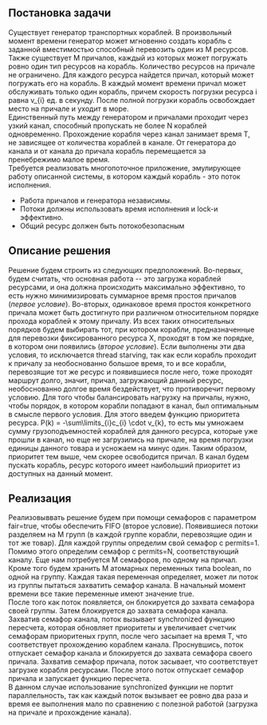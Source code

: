 ## Постановка задачи  
  
Существует генератор транспортных кораблей. В произвольный момент времени генератор
может мгновенно создать корабль с заданной вместимостью способный перевозить один из M ресурсов. 
Также существует M причалов, каждый из которых может погружать ровно один тип ресурсов на корабль. Количество ресурсов 
на причале не ограничено. Для каждого ресурса 
найдется причал, который может погружать его на корабль. В каждый момент времени причал может обслуживать только один 
корабль, причем скорость погрузки ресурса i равна v_{i} ед. в секунду. После полной погрузки корабль освобождает место 
на причале и уходит в море.  
Единственный путь между генератором и причалами проходит через узкий канал, способный пропускать не более N кораблей 
одновременно. Прохождение корабля через канал занимает время T, не зависящее от количества кораблей в канале. 
От генератора до канала и от канала до причала корабль перемещается за пренебрежимо малое время.  
Требуется реализовать многопоточное приложение, эмулирующее работу описанной системы, в котором каждый 
корабль - это поток исполнения.

* Работа причалов и генератора независимы.
* Потоки должны использовать время исполнения и lock-и эффективно.
* Общий ресурс должен быть потокобезопасным
  
## Описание решения  
  
Решение будем строить из следующих предположений. Во-первых, будем считать, что основная работа -- это загрузка кораблей 
ресурсами, и она должна происходить максимально эффективно, то есть нужно минимизировать суммарное время простоя причалов (*первое условие*).
Во-вторых, одинаковое время простоя конкретного причала может быть достигнуто при различном относительном порядке 
прохода кораблей к этому причалу. Из всех таких относительных порядков будем выбирать тот, при котором корабли, предназначенные 
для перевозки фиксированного ресурса X, проходят в том же порядке, в котором они появились (*второе условие*). Если выполнены эти два условия, 
то исключается thread starving, так как если корабль проходит к причалу за необоснованно большое время, то и все корабли, 
перевозящие тот же ресурс и появившиеся после него, тоже проходят маршрут долго, значит, причал, загружающий данный ресурс,
необоснованно долгое время бездействует, что противоречит первому условию. Для того чтобы балансировать нагрузку на 
причалы, нужно, чтобы порядок, в котором корабли попадают в канал, был оптимальным в смысле первого условия. Для этого 
введем функцию приоритета ресурса. P(k) = -\sum\limits_{i}c_{i} \cdot  v_{k}, то есть мы умножаем сумму грузоподъемностей 
кораблей для данного ресурса, которые уже прошли в канал, но еще не загрузились на причале, на время погрузки единицы данного товара 
и усножаем на минус один. Таким образом, приоритет тем выше, чем скорее освободится причал. В канал будем пускать корабль, 
ресурс которого имеет наибольший приоритет из доступных на данный момент.  
  
## Реализация  
  
Реализовыввать решение будем при помощи семафоров с параметром fair=true, чтобы обеспечить FIFO (второе условие). 
Появившиеся потоки разделяем на M групп (в каждой группе корабли, перевозящие один и тот же товар). Для каждой группы 
определим свой семафор с permits=1. Помимо этого определим семафор с permits=N, соответствующий каналу. Еще нам потребуется 
M семафоров, по одному на причал. Кроме того будем хранить M атомарных переменных типа boolean, по одной на группу. 
Каждая такая переменная определяет, может ли поток из группы пытаться захватить семафор канала. В начальный момент времени 
все такие переменные имеют значение true.  
После того как поток появляется, он блокируется до захвата семафора своей группы. Затем блокируется до захвата семафора канала. 
Захватив семафор канала, поток вызывает synchronized функцию пересчета, которая обновляет приоритеты 
и увеличивает счетчик семафорам приоритеных групп, после чего засыпает на время T, что соответствует 
прохождению кораблем канала. Проснувшись, поток отпускает семафор канала и блокируется до захвата семафора своего причала. 
Захватив семафор причала, поток засывает, что соответствует загрузке корабля ресурсами. После этого поток отпускает 
семафор причала и запускает функцию пересчета.  
В данном случае использование synchronized функции не портит параллельность, так как каждый поток вызывает ее ровно два раза 
и время ее выполнения мало по сравнению с полезной работой (загрузка на причале и прохождение канала).
